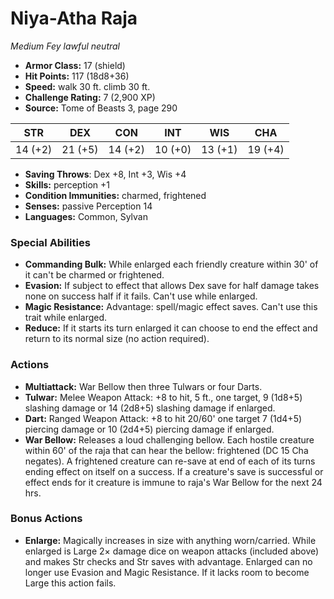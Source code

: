 # Niya-Atha Raja

*Medium* *Fey* *lawful neutral*

- **Armor Class:** 17 (shield)
- **Hit Points:** 117 (18d8+36)
- **Speed:** walk 30 ft. climb 30 ft.
- **Challenge Rating:** 7 (2,900 XP)
- **Source:** Tome of Beasts 3, page 290

| STR | DEX | CON | INT | WIS | CHA |
| --- | --- | --- | --- | --- | --- |
| 14 (+2) | 21 (+5) | 14 (+2) | 10 (+0) | 13 (+1) | 19 (+4) |

- **Saving Throws**: Dex +8, Int +3, Wis +4
- **Skills:** perception +1
- **Condition Immunities:** charmed, frightened
- **Senses:** passive Perception 14
- **Languages:** Common, Sylvan

### Special Abilities

- **Commanding Bulk:** While enlarged each friendly creature within 30' of it can't be charmed or frightened.
- **Evasion:** If subject to effect that allows Dex save for half damage takes none on success half if it fails. Can't use while enlarged.
- **Magic Resistance:** Advantage: spell/magic effect saves. Can't use this trait while enlarged.
- **Reduce:** If it starts its turn enlarged it can choose to end the effect and return to its normal size (no action required).

### Actions

- **Multiattack:** War Bellow then three Tulwars or four Darts.
- **Tulwar:** Melee Weapon Attack: +8 to hit, 5 ft., one target, 9 (1d8+5) slashing damage or 14 (2d8+5) slashing damage if enlarged.
- **Dart:** Ranged Weapon Attack: +8 to hit 20/60' one target 7 (1d4+5) piercing damage or 10 (2d4+5) piercing damage if enlarged.
- **War Bellow:** Releases a loud challenging bellow. Each hostile creature within 60' of the raja that can hear the bellow:  frightened (DC 15 Cha negates). A frightened creature can re-save at end of each of its turns ending effect on itself on a success. If a creature's save is successful or effect ends for it creature is immune to raja's War Bellow for the next 24 hrs.

### Bonus Actions

- **Enlarge:** Magically increases in size with anything worn/carried. While enlarged is Large 2× damage dice on weapon attacks (included above) and makes Str checks and Str saves with advantage. Enlarged can no longer use Evasion and Magic Resistance. If it lacks room to become Large this action fails.


